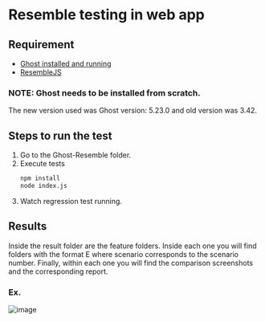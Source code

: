 ﻿# Resemble testing in web app

## Requirement

*  [Ghost installed and running](https://ghost.org/docs/install/local/)
*  [ResembleJS](https://rsmbl.github.io/Resemble.js/)

### NOTE: Ghost needs to be installed from scratch.
The new version used was Ghost version: 5.23.0 and old version was 3.42.

## Steps to run the test

1. Go to the Ghost-Resemble folder.
3. Execute tests
    ```sh        
    npm install
    node index.js
    ```
4. Watch regression test running.

## Results

Inside the result folder are the feature folders. Inside each one you will find folders with the format E<scenario> where scenario corresponds to the scenario number. Finally, within each one you will find the comparison screenshots and the corresponding report. 

### Ex.
![image](https://user-images.githubusercontent.com/31069035/202922305-78746b63-e279-49d1-97ff-434380b4f688.png)
